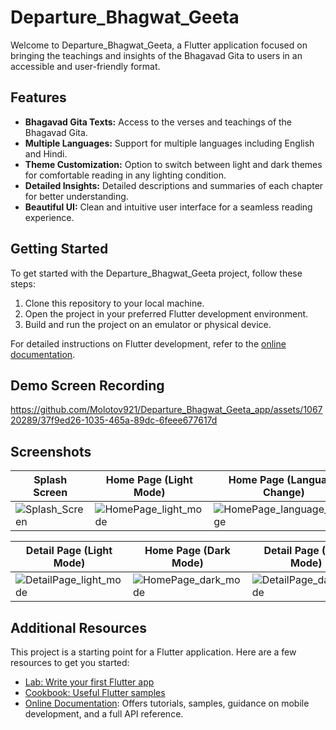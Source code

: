 # Departure_Bhagwat_Geeta

Welcome to Departure_Bhagwat_Geeta, a Flutter application focused on bringing the teachings and insights of the Bhagavad Gita to users in an accessible and user-friendly format.

## Features

- **Bhagavad Gita Texts:** Access to the verses and teachings of the Bhagavad Gita.
- **Multiple Languages:** Support for multiple languages including English and Hindi.
- **Theme Customization:** Option to switch between light and dark themes for comfortable reading in any lighting condition.
- **Detailed Insights:** Detailed descriptions and summaries of each chapter for better understanding.
- **Beautiful UI:** Clean and intuitive user interface for a seamless reading experience.

## Getting Started

To get started with the Departure_Bhagwat_Geeta project, follow these steps:

1. Clone this repository to your local machine.
2. Open the project in your preferred Flutter development environment.
3. Build and run the project on an emulator or physical device.

For detailed instructions on Flutter development, refer to the [online documentation](https://docs.flutter.dev/).

## Demo Screen Recording

https://github.com/Molotov921/Departure_Bhagwat_Geeta_app/assets/106720289/37f9ed26-1035-465a-89dc-6feee677617d

## Screenshots

| Splash Screen          | Home Page (Light Mode) | Home Page (Language Change) |
|------------------------|------------------------|------------------------------|
| ![Splash_Screen](https://github.com/Molotov921/Departure_Bhagwat_Geeta_app/assets/106720289/8a201b19-1220-46bc-abfe-a542f5908424) | ![HomePage_light_mode](https://github.com/Molotov921/Departure_Bhagwat_Geeta_app/assets/106720289/3c783f2a-980e-4e64-89ac-0a3ac2b9500c) | ![HomePage_language_change](https://github.com/Molotov921/Departure_Bhagwat_Geeta_app/assets/106720289/6999731e-5263-49e8-afa8-d0b8c8b8e7e3) |

| Detail Page (Light Mode) | Home Page (Dark Mode) | Detail Page (Dark Mode) |
|---------------------------|------------------------|--------------------------|
| ![DetailPage_light_mode](https://github.com/Molotov921/Departure_Bhagwat_Geeta_app/assets/106720289/b1089f11-55dc-4e7a-8958-1fc65fb83026)| ![HomePage_dark_mode](https://github.com/Molotov921/Departure_Bhagwat_Geeta_app/assets/106720289/75bb4a67-89ac-4cf4-a482-24a07aac1c8e) | ![DetailPage_dark_mode](https://github.com/Molotov921/Departure_Bhagwat_Geeta_app/assets/106720289/392be1cd-ba24-48ba-9af5-820bfdbd7859) |

## Additional Resources

This project is a starting point for a Flutter application. Here are a few resources to get you started:

- [Lab: Write your first Flutter app](https://docs.flutter.dev/get-started/codelab)
- [Cookbook: Useful Flutter samples](https://docs.flutter.dev/cookbook)
- [Online Documentation](https://docs.flutter.dev/): Offers tutorials, samples, guidance on mobile development, and a full API reference.
